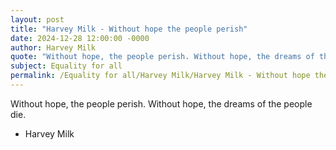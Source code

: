 ```yaml
---
layout: post
title: "Harvey Milk - Without hope the people perish"
date: 2024-12-28 12:00:00 -0000
author: Harvey Milk
quote: "Without hope, the people perish. Without hope, the dreams of the people die."
subject: Equality for all
permalink: /Equality for all/Harvey Milk/Harvey Milk - Without hope the people perish
---
```


Without hope, the people perish. Without hope, the dreams of the people die.

- Harvey Milk
